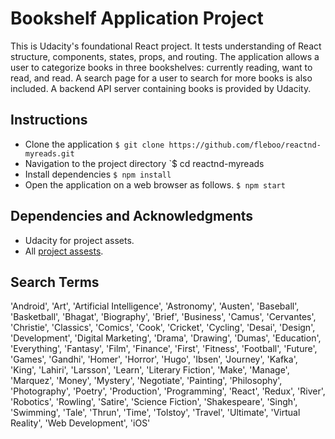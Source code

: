 # Bookshelf Application Project

This is Udacity's foundational React project. It tests understanding of React structure, components, states, props, and routing. The application allows a user to categorize books in three bookshelves: currently reading, want to read, and read. A search page for a user to search for more books is also included. A backend API server containing books is provided by Udacity.

## Instructions
* Clone the application
`$ git clone https://github.com/fleboo/reactnd-myreads.git`
* Navigation to the project directory
`$ cd reactnd-myreads
* Install dependencies
`$ npm install`
* Open the application on a web browser as follows.
`$ npm start`

## Dependencies and Acknowledgments

* Udacity for project assets.
* All [project assests](https://github.com/udacity/reactnd-project-myreads-starter).

## Search Terms
'Android', 'Art', 'Artificial Intelligence', 'Astronomy', 'Austen', 'Baseball', 'Basketball', 'Bhagat', 'Biography', 'Brief', 'Business', 'Camus', 'Cervantes', 'Christie', 'Classics', 'Comics', 'Cook', 'Cricket', 'Cycling', 'Desai', 'Design', 'Development', 'Digital Marketing', 'Drama', 'Drawing', 'Dumas', 'Education', 'Everything', 'Fantasy', 'Film', 'Finance', 'First', 'Fitness', 'Football', 'Future', 'Games', 'Gandhi', 'Homer', 'Horror', 'Hugo', 'Ibsen', 'Journey', 'Kafka', 'King', 'Lahiri', 'Larsson', 'Learn', 'Literary Fiction', 'Make', 'Manage', 'Marquez', 'Money', 'Mystery', 'Negotiate', 'Painting', 'Philosophy', 'Photography', 'Poetry', 'Production', 'Programming', 'React', 'Redux', 'River', 'Robotics', 'Rowling', 'Satire', 'Science Fiction', 'Shakespeare', 'Singh', 'Swimming', 'Tale', 'Thrun', 'Time', 'Tolstoy', 'Travel', 'Ultimate', 'Virtual Reality', 'Web Development', 'iOS'
